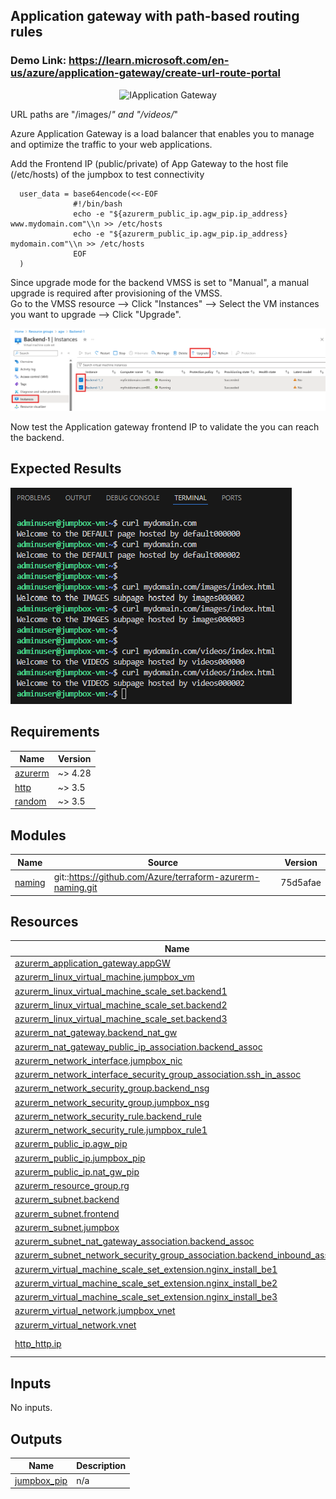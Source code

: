 <!-- BEGIN_TF_DOCS -->
## Application gateway with path-based routing rules

### Demo Link: https://learn.microsoft.com/en-us/azure/application-gateway/create-url-route-portal

<p align="center">
  <img src="https://learn.microsoft.com/en-us/azure/application-gateway/media/application-gateway-create-url-route-portal/scenario.png" alt="IApplication Gateway" width="700">
</p>

URL paths are "/images/*" and "/videos/*"

Azure Application Gateway is a load balancer that enables you to manage and optimize the traffic to your web applications.

Add the Frontend IP (public/private) of App Gateway to the host file (/etc/hosts) of the jumpbox to test connectivity
```hcl
  user_data = base64encode(<<-EOF
              #!/bin/bash
              echo -e "${azurerm_public_ip.agw_pip.ip_address} www.mydomain.com"\\n >> /etc/hosts
              echo -e "${azurerm_public_ip.agw_pip.ip_address} mydomain.com"\\n >> /etc/hosts
              EOF
  )

```
Since upgrade mode for the backend VMSS is set to "Manual", a manual upgrade is required after provisioning of the VMSS. \
Go to the VMSS resource --> Click "Instances" --> Select the VM instances you want to upgrade --> Click "Upgrade".

![alt text](scripts/image.png)

Now test the Application gateway frontend IP to validate the you can reach the backend.

## Expected Results
![alt text](scripts/result.png)

## Requirements

| Name | Version |
|------|---------|
| <a name="requirement_azurerm"></a> [azurerm](#requirement\_azurerm) | ~> 4.28 |
| <a name="requirement_http"></a> [http](#requirement\_http) | ~> 3.5 |
| <a name="requirement_random"></a> [random](#requirement\_random) | ~> 3.5 |

## Modules

| Name | Source | Version |
|------|--------|---------|
| <a name="module_naming"></a> [naming](#module\_naming) | git::https://github.com/Azure/terraform-azurerm-naming.git | 75d5afae |

## Resources

| Name | Type |
|------|------|
| [azurerm_application_gateway.appGW](https://registry.terraform.io/providers/hashicorp/azurerm/latest/docs/resources/application_gateway) | resource |
| [azurerm_linux_virtual_machine.jumpbox_vm](https://registry.terraform.io/providers/hashicorp/azurerm/latest/docs/resources/linux_virtual_machine) | resource |
| [azurerm_linux_virtual_machine_scale_set.backend1](https://registry.terraform.io/providers/hashicorp/azurerm/latest/docs/resources/linux_virtual_machine_scale_set) | resource |
| [azurerm_linux_virtual_machine_scale_set.backend2](https://registry.terraform.io/providers/hashicorp/azurerm/latest/docs/resources/linux_virtual_machine_scale_set) | resource |
| [azurerm_linux_virtual_machine_scale_set.backend3](https://registry.terraform.io/providers/hashicorp/azurerm/latest/docs/resources/linux_virtual_machine_scale_set) | resource |
| [azurerm_nat_gateway.backend_nat_gw](https://registry.terraform.io/providers/hashicorp/azurerm/latest/docs/resources/nat_gateway) | resource |
| [azurerm_nat_gateway_public_ip_association.backend_assoc](https://registry.terraform.io/providers/hashicorp/azurerm/latest/docs/resources/nat_gateway_public_ip_association) | resource |
| [azurerm_network_interface.jumpbox_nic](https://registry.terraform.io/providers/hashicorp/azurerm/latest/docs/resources/network_interface) | resource |
| [azurerm_network_interface_security_group_association.ssh_in_assoc](https://registry.terraform.io/providers/hashicorp/azurerm/latest/docs/resources/network_interface_security_group_association) | resource |
| [azurerm_network_security_group.backend_nsg](https://registry.terraform.io/providers/hashicorp/azurerm/latest/docs/resources/network_security_group) | resource |
| [azurerm_network_security_group.jumpbox_nsg](https://registry.terraform.io/providers/hashicorp/azurerm/latest/docs/resources/network_security_group) | resource |
| [azurerm_network_security_rule.backend_rule](https://registry.terraform.io/providers/hashicorp/azurerm/latest/docs/resources/network_security_rule) | resource |
| [azurerm_network_security_rule.jumpbox_rule1](https://registry.terraform.io/providers/hashicorp/azurerm/latest/docs/resources/network_security_rule) | resource |
| [azurerm_public_ip.agw_pip](https://registry.terraform.io/providers/hashicorp/azurerm/latest/docs/resources/public_ip) | resource |
| [azurerm_public_ip.jumpbox_pip](https://registry.terraform.io/providers/hashicorp/azurerm/latest/docs/resources/public_ip) | resource |
| [azurerm_public_ip.nat_gw_pip](https://registry.terraform.io/providers/hashicorp/azurerm/latest/docs/resources/public_ip) | resource |
| [azurerm_resource_group.rg](https://registry.terraform.io/providers/hashicorp/azurerm/latest/docs/resources/resource_group) | resource |
| [azurerm_subnet.backend](https://registry.terraform.io/providers/hashicorp/azurerm/latest/docs/resources/subnet) | resource |
| [azurerm_subnet.frontend](https://registry.terraform.io/providers/hashicorp/azurerm/latest/docs/resources/subnet) | resource |
| [azurerm_subnet.jumpbox](https://registry.terraform.io/providers/hashicorp/azurerm/latest/docs/resources/subnet) | resource |
| [azurerm_subnet_nat_gateway_association.backend_assoc](https://registry.terraform.io/providers/hashicorp/azurerm/latest/docs/resources/subnet_nat_gateway_association) | resource |
| [azurerm_subnet_network_security_group_association.backend_inbound_assoc](https://registry.terraform.io/providers/hashicorp/azurerm/latest/docs/resources/subnet_network_security_group_association) | resource |
| [azurerm_virtual_machine_scale_set_extension.nginx_install_be1](https://registry.terraform.io/providers/hashicorp/azurerm/latest/docs/resources/virtual_machine_scale_set_extension) | resource |
| [azurerm_virtual_machine_scale_set_extension.nginx_install_be2](https://registry.terraform.io/providers/hashicorp/azurerm/latest/docs/resources/virtual_machine_scale_set_extension) | resource |
| [azurerm_virtual_machine_scale_set_extension.nginx_install_be3](https://registry.terraform.io/providers/hashicorp/azurerm/latest/docs/resources/virtual_machine_scale_set_extension) | resource |
| [azurerm_virtual_network.jumpbox_vnet](https://registry.terraform.io/providers/hashicorp/azurerm/latest/docs/resources/virtual_network) | resource |
| [azurerm_virtual_network.vnet](https://registry.terraform.io/providers/hashicorp/azurerm/latest/docs/resources/virtual_network) | resource |
| [http_http.ip](https://registry.terraform.io/providers/hashicorp/http/latest/docs/data-sources/http) | data source |

## Inputs

No inputs.

## Outputs

| Name | Description |
|------|-------------|
| <a name="output_jumpbox_pip"></a> [jumpbox\_pip](#output\_jumpbox\_pip) | n/a |
<!-- END_TF_DOCS -->